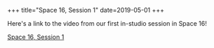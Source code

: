 +++
title="Space 16, Session 1"
date=2019-05-01
+++

Here's a link to the video from our first in-studio session in Space 16!

[Space 16, Session 1](https://drive.google.com/file/d/1zML89VGzQYyg0w38km-BylwwunVCb5j0/view?usp=sharing)
